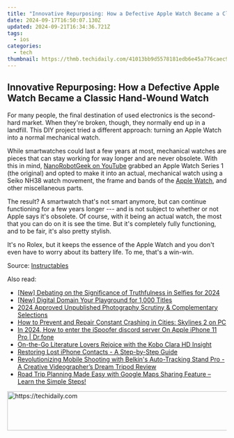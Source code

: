 ```yaml
---
title: "Innovative Repurposing: How a Defective Apple Watch Became a Classic Hand-Wound Watch"
date: 2024-09-17T16:50:07.130Z
updated: 2024-09-21T16:34:36.721Z
tags:
  - ios
categories:
  - tech
thumbnail: https://thmb.techidaily.com/41013bb9d5578181edb6e45a776caec9c659ae0e0a46b5b738c8bb20ba9b672f.jpg
---
```


## Innovative Repurposing: How a Defective Apple Watch Became a Classic Hand-Wound Watch

For many people, the final destination of used electronics is the second-hard market. When they're broken, though, they normally end up in a landfill. This DIY project tried a different approach: turning an Apple Watch into a normal mechanical watch.

 While smartwatches could last a few years at most, mechanical watches are pieces that can stay working for way longer and are never obsolete. With this in mind, [NanoRobotGeek on YouTube](https://www.anrdoezrs.net/links/3607085/type/dlg/sid/UUhtgUeUpU201506/https://www.youtube.com/@NanoRobotGeek) grabbed an Apple Watch Series 1 (the original) and opted to make it into an actual, mechanical watch using a Seiko NH38 watch movement, the frame and bands of the [Apple Watch](https://extra-hints.techidaily.com/updated-capture-with-clarity-advanced-tips-for-gopro-hero5-black/), and other miscellaneous parts.

 The result? A smartwatch that's not smart anymore, but can continue functioning for a few years longer --- and is not subject to whether or not Apple says it's obsolete. Of course, with it being an actual watch, the most that you can do on it is see the time. But it's completely fully functioning, and to be fair, it's also pretty stylish.

 It's no Rolex, but it keeps the essence of the Apple Watch and you don't even have to worry about its battery life. To me, that's a win-win.

 Source: [Instructables](https://www.instructables.com/Mechanical-Apple-Watch-From-Real-E-Waste-Apple-Wat/)

<ins class="adsbygoogle"
     style="display:block"
     data-ad-format="autorelaxed"
     data-ad-client="ca-pub-7571918770474297"
     data-ad-slot="1223367746"></ins>

<ins class="adsbygoogle"
     style="display:block"
     data-ad-client="ca-pub-7571918770474297"
     data-ad-slot="8358498916"
     data-ad-format="auto"
     data-full-width-responsive="true"></ins>

<span class="atpl-alsoreadstyle">Also read:</span>
<div><ul>
<li><a href="https://instagram-clips.techidaily.com/new-debating-on-the-significance-of-truthfulness-in-selfies-for-2024/"><u>[New] Debating on the Significance of Truthfulness in Selfies for 2024</u></a></li>
<li><a href="https://youtube-web.techidaily.com/igital-domain-your-playground-for-1000-titles/"><u>[New] Digital Domain Your Playground for 1,000 Titles</u></a></li>
<li><a href="https://video-screen-grab.techidaily.com/2024-approved-unpublished-photography-scrutiny-and-complementary-selections/"><u>2024 Approved Unpublished Photography Scrutiny & Complementary Selections</u></a></li>
<li><a href="https://win-solutions.techidaily.com/how-to-prevent-and-repair-constant-crashing-in-cities-skylines-2-on-pc/"><u>How to Prevent and Repair Constant Crashing in Cities: Skylines 2 on PC</u></a></li>
<li><a href="https://ios-pokemon-go.techidaily.com/in-2024-how-to-enter-the-ispoofer-discord-server-on-apple-iphone-11-pro-drfone-by-drfone-virtual-ios/"><u>In 2024, How to enter the iSpoofer discord server On Apple iPhone 11 Pro | Dr.fone</u></a></li>
<li><a href="https://buynow-tips.techidaily.com/on-the-go-literature-lovers-rejoice-with-the-kobo-clara-hd-insight/"><u>On-the-Go Literature Lovers Rejoice with the Kobo Clara HD Insight</u></a></li>
<li><a href="https://os-tips.techidaily.com/restoring-lost-iphone-contacts-a-step-by-step-guide/"><u>Restoring Lost iPhone Contacts - A Step-by-Step Guide</u></a></li>
<li><a href="https://os-tips.techidaily.com/revolutionizing-mobile-shooting-with-belkins-auto-tracking-stand-pro-a-creative-videographers-dream-tripod-review/"><u>Revolutionizing Mobile Shooting with Belkin's Auto-Tracking Stand Pro - A Creative Videographer’s Dream Tripod Review</u></a></li>
<li><a href="https://os-tips.techidaily.com/road-trip-planning-made-easy-with-google-maps-sharing-feature-learn-the-simple-steps/"><u>Road Trip Planning Made Easy with Google Maps Sharing Feature – Learn the Simple Steps!</u></a></li>
</ul></div>

<!-- affiliate ads begin -->
<a href="https://appsumo.8odi.net/c/5597632/2123740/7443" target="_top" id="2123740">
  <img src="//a.impactradius-go.com/display-ad/7443-2123740" border="0" alt="https://techidaily.com" width="728" height="90"/>
</a>
<img height="0" width="0" src="https://appsumo.8odi.net/i/5597632/2123740/7443" style="position:absolute;visibility:hidden;" border="0" />
<!-- affiliate ads end -->

